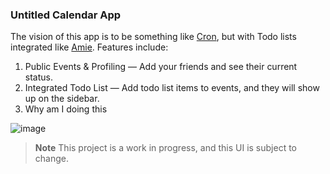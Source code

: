 ### Untitled Calendar App
The vision of this app is to be something like [Cron](cron.com), but with Todo lists integrated like [Amie](amie.so). Features include:

1. Public Events & Profiling — Add your friends and see their current status.
2. Integrated Todo List — Add todo list items to events, and they will show up on the sidebar.
3. Why am I doing this

![image](https://user-images.githubusercontent.com/96787824/235298006-2e6a938f-3c66-4623-b9d4-2c3697b72b5c.png)

> **Note** This project is a work in progress, and this UI is subject to change.
